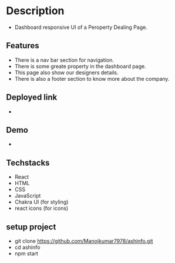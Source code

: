 # Description
- Dashboard responsive UI of a Peroperty Dealing Page.

## Features
- There is a nav bar section for navigation.
- There is some greate property in the dashboard page.
- This page also show our designers details.
- There is also a footer section to know more about the company.

## Deployed link
- 

## Demo
- 

## Techstacks
- React
- HTML
- CSS
- JavaScript
- Chakra UI (for styling)
- react icons (for icons)
## setup project
- git clone https://github.com/Manojkumar7978/ashinfo.git
- cd ashinfo
- npm start
    